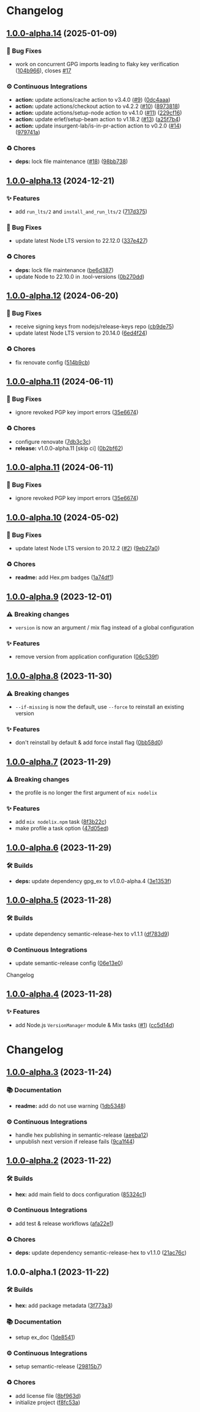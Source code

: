 # Changelog

## [1.0.0-alpha.14](https://github.com/sheerlox/nodelix/compare/v1.0.0-alpha.13...v1.0.0-alpha.14) (2025-01-09)


### 🐛 Bug Fixes

* work on concurrent GPG imports leading to flaky key verification ([104b966](https://github.com/sheerlox/nodelix/commit/104b966d3e1cacda3533d8fdc21c757d973aed85)), closes [#17](https://github.com/sheerlox/nodelix/issues/17)


### ⚙️ Continuous Integrations

* **action:** update actions/cache action to v3.4.0 ([#9](https://github.com/sheerlox/nodelix/issues/9)) ([0dc4aaa](https://github.com/sheerlox/nodelix/commit/0dc4aaa8268d0a6dd8b5cfb7be54d80fbc7afffb))
* **action:** update actions/checkout action to v4.2.2 ([#10](https://github.com/sheerlox/nodelix/issues/10)) ([8973818](https://github.com/sheerlox/nodelix/commit/8973818654efa4fb533c6d99be86be475fedb04d))
* **action:** update actions/setup-node action to v4.1.0 ([#11](https://github.com/sheerlox/nodelix/issues/11)) ([229cf16](https://github.com/sheerlox/nodelix/commit/229cf1690d2802e6b02952b6668cd77e0bb1c46d))
* **action:** update erlef/setup-beam action to v1.18.2 ([#13](https://github.com/sheerlox/nodelix/issues/13)) ([a25f7b4](https://github.com/sheerlox/nodelix/commit/a25f7b4daa8518f513df5ef6db76d1cc5eba316c))
* **action:** update insurgent-lab/is-in-pr-action action to v0.2.0 ([#14](https://github.com/sheerlox/nodelix/issues/14)) ([979741a](https://github.com/sheerlox/nodelix/commit/979741a53d25f60326b7c2eb69f3c2bad05b1560))


### ♻️ Chores

* **deps:** lock file maintenance ([#18](https://github.com/sheerlox/nodelix/issues/18)) ([98bb738](https://github.com/sheerlox/nodelix/commit/98bb738781757dead0014f5d5cc50682a05fed47))

## [1.0.0-alpha.13](https://github.com/sheerlox/nodelix/compare/v1.0.0-alpha.12...v1.0.0-alpha.13) (2024-12-21)


### ✨ Features

* add `run_lts/2` and `install_and_run_lts/2` ([717d375](https://github.com/sheerlox/nodelix/commit/717d3755b42ef5184b330ad8cc0d3e49d196c189))


### 🐛 Bug Fixes

* update latest Node LTS version to 22.12.0 ([337e427](https://github.com/sheerlox/nodelix/commit/337e427fb24fb7cd460b2d97e06cfc9090af5881))


### ♻️ Chores

* **deps:** lock file maintenance ([be6d387](https://github.com/sheerlox/nodelix/commit/be6d387d3f1d7f6cf8c4ec1081562cabfcc47e57))
* update Node to 22.10.0 in .tool-versions ([0b270dd](https://github.com/sheerlox/nodelix/commit/0b270dd57a53d886a9169ea1b10fe99d5e01b088))

## [1.0.0-alpha.12](https://github.com/sheerlox/nodelix/compare/v1.0.0-alpha.11...v1.0.0-alpha.12) (2024-06-20)


### 🐛 Bug Fixes

* receive signing keys from nodejs/release-keys repo ([cb9de75](https://github.com/sheerlox/nodelix/commit/cb9de75ff0085a464d8745660a6cac6affcf54a1))
* update latest Node LTS version to 20.14.0 ([6ed4f24](https://github.com/sheerlox/nodelix/commit/6ed4f24342258af91d282449236589f87376441e))


### ♻️ Chores

* fix renovate config ([514b9cb](https://github.com/sheerlox/nodelix/commit/514b9cb7e6dc93263cd48855863a67b9c41e8e72))

## [1.0.0-alpha.11](https://github.com/sheerlox/nodelix/compare/v1.0.0-alpha.10...v1.0.0-alpha.11) (2024-06-11)


### 🐛 Bug Fixes

* ignore revoked PGP key import errors ([35e6674](https://github.com/sheerlox/nodelix/commit/35e66749d772a3a23503b5def1baeaf2d3b16ca1))


### ♻️ Chores

* configure renovate ([7db3c3c](https://github.com/sheerlox/nodelix/commit/7db3c3c2f22aa266d59de75c0984faff5c4514c8))
* **release:** v1.0.0-alpha.11 [skip ci] ([0b2bf62](https://github.com/sheerlox/nodelix/commit/0b2bf62045c4d7e1da7824f8ea0c3f67a59cab47))

## [1.0.0-alpha.11](https://github.com/sheerlox/nodelix/compare/v1.0.0-alpha.10...v1.0.0-alpha.11) (2024-06-11)


### 🐛 Bug Fixes

* ignore revoked PGP key import errors ([35e6674](https://github.com/sheerlox/nodelix/commit/35e66749d772a3a23503b5def1baeaf2d3b16ca1))

## [1.0.0-alpha.10](https://github.com/sheerlox/nodelix/compare/v1.0.0-alpha.9...v1.0.0-alpha.10) (2024-05-02)


### 🐛 Bug Fixes

* update latest Node LTS version to 20.12.2 ([#2](https://github.com/sheerlox/nodelix/issues/2)) ([9eb27a0](https://github.com/sheerlox/nodelix/commit/9eb27a04f81483659af692c4f811b400698031e1))


### ♻️ Chores

* **readme:** add Hex.pm badges ([1a74df1](https://github.com/sheerlox/nodelix/commit/1a74df1018f6e68bebb729003fe0f76128e6f5eb))

## [1.0.0-alpha.9](https://github.com/sheerlox/nodelix/compare/v1.0.0-alpha.8...v1.0.0-alpha.9) (2023-12-01)


### ⚠ Breaking changes

* `version` is now an argument / mix flag instead of a global configuration

### ✨ Features

* remove version from application configuration ([06c539f](https://github.com/sheerlox/nodelix/commit/06c539f7cdcafe1efedaf626a76c9ccd3dd1b603))

## [1.0.0-alpha.8](https://github.com/sheerlox/nodelix/compare/v1.0.0-alpha.7...v1.0.0-alpha.8) (2023-11-30)


### ⚠ Breaking changes

* `--if-missing` is now the default, use `--force` to reinstall an existing version

### ✨ Features

* don't reinstall by default & add force install flag ([0bb58d0](https://github.com/sheerlox/nodelix/commit/0bb58d06b77db15a2b3da66bf6cd4de18f5cded2))

## [1.0.0-alpha.7](https://github.com/sheerlox/nodelix/compare/v1.0.0-alpha.6...v1.0.0-alpha.7) (2023-11-29)


### ⚠ Breaking changes

* the profile is no longer the first argument of `mix nodelix`

### ✨ Features

* add `mix nodelix.npm` task ([8f3b22c](https://github.com/sheerlox/nodelix/commit/8f3b22c46ea5c79b3a1e9d817d66f81ebeca2f31))
* make profile a task option ([47d05ed](https://github.com/sheerlox/nodelix/commit/47d05ed813bf5893ffabf56c93a7e80bfa8a9383))

## [1.0.0-alpha.6](https://github.com/sheerlox/nodelix/compare/v1.0.0-alpha.5...v1.0.0-alpha.6) (2023-11-29)


### 🛠 Builds

* **deps:** update dependency gpg_ex to v1.0.0-alpha.4 ([3e1353f](https://github.com/sheerlox/nodelix/commit/3e1353f6ff443ec427651d49402a8e98073b1e37))

## [1.0.0-alpha.5](https://github.com/sheerlox/nodelix/compare/v1.0.0-alpha.4...v1.0.0-alpha.5) (2023-11-28)


### 🛠 Builds

* update dependency semantic-release-hex to v1.1.1 ([df783d9](https://github.com/sheerlox/nodelix/commit/df783d9fb2b2fdb5cbb42ce35597c85ecfd6c795))


### ⚙️ Continuous Integrations

* update semantic-release config ([06e13e0](https://github.com/sheerlox/nodelix/commit/06e13e078d30b0ff639c0be7b403d36fae5f4981))

Changelog

## [1.0.0-alpha.4](https://github.com/sheerlox/nodelix/compare/v1.0.0-alpha.3...v1.0.0-alpha.4) (2023-11-28)


### ✨ Features

* add Node.js `VersionManager` module & Mix tasks ([#1](https://github.com/sheerlox/nodelix/issues/1)) ([cc5d14d](https://github.com/sheerlox/nodelix/commit/cc5d14d678a8db3fa130398efc340648d741d376))

# Changelog

## [1.0.0-alpha.3](https://github.com/sheerlox/nodelix/compare/v1.0.0-alpha.2...v1.0.0-alpha.3) (2023-11-24)


### 📚 Documentation

* **readme:** add do not use warning ([1db5348](https://github.com/sheerlox/nodelix/commit/1db53484ccab2d5192b382a6be8d61b629405aa4))


### ⚙️ Continuous Integrations

* handle hex publishing in semantic-release ([aeeba12](https://github.com/sheerlox/nodelix/commit/aeeba12e4bb16ff8b555188572214ed3f6e03575))
* unpublish next version if release fails ([9ca1f44](https://github.com/sheerlox/nodelix/commit/9ca1f44a10afc2ea16cfbe80af80ca08afeffe39))

## [1.0.0-alpha.2](https://github.com/sheerlox/nodelix/compare/v1.0.0-alpha.1...v1.0.0-alpha.2) (2023-11-22)


### 🛠 Builds

* **hex:** add main field to docs configuration ([85324c1](https://github.com/sheerlox/nodelix/commit/85324c1d1b99c2a2a22a68d24221863b5b1515ad))


### ⚙️ Continuous Integrations

* add test & release workflows ([afa22e1](https://github.com/sheerlox/nodelix/commit/afa22e1695fabdcbd3e270604ddba09bd28aab28))


### ♻️ Chores

* **deps:** update dependency semantic-release-hex to v1.1.0 ([21ac76c](https://github.com/sheerlox/nodelix/commit/21ac76c299d185fa7ba45bdac5e51e49804be5f0))

## 1.0.0-alpha.1 (2023-11-22)


### 🛠 Builds

* **hex:** add package metadata ([3f773a3](https://github.com/sheerlox/nodelix/commit/3f773a37493fe80ea4b35770588ce3246a42f5af))


### 📚 Documentation

* setup ex_doc ([1de8541](https://github.com/sheerlox/nodelix/commit/1de8541a7a9a743fcaa6dd9277c89e1aa8981b13))


### ⚙️ Continuous Integrations

* setup semantic-release ([29815b7](https://github.com/sheerlox/nodelix/commit/29815b7421f1357338f8a405ed28ad5ebea02359))


### ♻️ Chores

* add license file ([8bf963d](https://github.com/sheerlox/nodelix/commit/8bf963dd4d7f514aaa23ff96110cd42f5c12c82b))
* initialize project ([f8fc53a](https://github.com/sheerlox/nodelix/commit/f8fc53abd2c81f9ee2854faf0b86d824b56bbe69))
